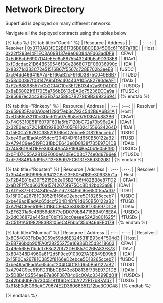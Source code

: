 # Network Directory

Superfluid is deployed on many different networks.

Navigate all the deployed contracts using the tables below

{% tabs %}
{% tab title="Goerli" %}
| Resource | Address |
| :--- | :---: |
| Resolver | [0x3710AB3fDE2B61736B8BB0CE845D6c61F667a78E](http://goerli.etherscan.io/address/0x3710AB3fDE2B61736B8BB0CE845D6c61F667a78E) |
| Host | [0x22ff293e14F1EC3A09B137e9e06084AFd63adDF9](http://goerli.etherscan.io/address/0x22ff293e14F1EC3A09B137e9e06084AFd63adDF9) |
| CFAv1 | [0xEd6BcbF6907D4feEEe8a8875543249bEa9D308E8](http://goerli.etherscan.io/address/0xEd6BcbF6907D4feEEe8a8875543249bEa9D308E8) |
| IDAv1 | [0xfDdcdac21D64B639546f3Ce2868C7EF06036990c](http://goerli.etherscan.io/address/0xfDdcdac21D64B639546f3Ce2868C7EF06036990c) |
| fDAI | [0x88271d333C72e51516B67f5567c728E702b3eeE8](http://goerli.etherscan.io/address/0x88271d333C72e51516B67f5567c728E702b3eeE8) |
| fUSDC | [0xc94dd466416A7dFE166aB2cF916D3875C049EBB7](http://goerli.etherscan.io/address/0xc94dd466416A7dFE166aB2cF916D3875C049EBB7) |
| fTUSD | [0x53d00397f03147A9bD9c40443A105A82780deAF1](http://goerli.etherscan.io/address/0x53d00397f03147A9bD9c40443A105A82780deAF1) |
| fDAIx | [0xF2d68898557cCb2Cf4C10c3Ef2B034b2a69DAD00](http://goerli.etherscan.io/address/0xF2d68898557cCb2Cf4C10c3Ef2B034b2a69DAD00) |
| fUSDCx | [0x8aE68021f6170E5a766bE613cEA0d75236ECCa9a](http://goerli.etherscan.io/address/0x8aE68021f6170E5a766bE613cEA0d75236ECCa9a) |
| fTUSDx | [0x95697ec24439E3Eb7ba588c7B279b9B369236941](http://goerli.etherscan.io/address/0x95697ec24439E3Eb7ba588c7B279b9B369236941) |
{% endtab %}

{% tab title="Rinkeby" %}
| Resource | Address |
| :--- | :---: |
| Resolver | [0x659635Fab0A0cef1293f7eb3c7934542B6A6B31A](http://rinkeby.etherscan.io/address/0x659635Fab0A0cef1293f7eb3c7934542B6A6B31A) |
| Host | [0xeD5B5b32110c3Ded02a07c8b8e97513FAfb883B6](http://rinkeby.etherscan.io/address/0xeD5B5b32110c3Ded02a07c8b8e97513FAfb883B6) |
| CFAv1 | [0xF4C5310E51F6079F601a5fb7120bC72a70b96e2A](http://rinkeby.etherscan.io/address/0xF4C5310E51F6079F601a5fb7120bC72a70b96e2A) |
| IDAv1 | [0x32E0ecb72C1dDD92B007405F8102c1556624264D](http://rinkeby.etherscan.io/address/0x32E0ecb72C1dDD92B007405F8102c1556624264D) |
| fDAI | [0x15F0Ca26781C3852f8166eD2ebce5D18265cceb7](http://rinkeby.etherscan.io/address/0x15F0Ca26781C3852f8166eD2ebce5D18265cceb7) |
| fUSDC | [0xbe49ac1EadAc65dccf204D4Df81d650B50122aB2](http://rinkeby.etherscan.io/address/0xbe49ac1EadAc65dccf204D4Df81d650B50122aB2) |
| fTUSD | [0xA794C9ee519FD31BbCE643e8D8138f735E97D1DB](http://rinkeby.etherscan.io/address/0xA794C9ee519FD31BbCE643e8D8138f735E97D1DB) |
| fDAIx | [0x745861AeD1EEe363b4AaA5F1994Be40b1e05Ff90](http://rinkeby.etherscan.io/address/0x745861AeD1EEe363b4AaA5F1994Be40b1e05Ff90) |
| fUSDCx | [0x0F1D7C55A2B133E000eA10EeC03c774e0d6796e8](http://rinkeby.etherscan.io/address/0x0F1D7C55A2B133E000eA10EeC03c774e0d6796e8) |
| fTUSDx | [0xdF7B8461a1d9f57f12F88d97FC6131E36d302d81](http://rinkeby.etherscan.io/address/0xdF7B8461a1d9f57f12F88d97FC6131E36d302d81) |
{% endtab %}

{% tab title="Ropsten" %}
| Resource | Address |
| :--- | :---: |
| Resolver | [0x3b44e06D96BcA9412CBc23F80F41B9e30933571a](http://ropsten.etherscan.io/address/0x3b44e06D96BcA9412CBc23F80F41B9e30933571a) |
| Host | [0xF2B4E81ba39F5215Db2e05B2F66f482BB8e87FD2](http://ropsten.etherscan.io/address/0xF2B4E81ba39F5215Db2e05B2F66f482BB8e87FD2) |
| CFAv1 | [0xaD2F1f7cd663f6a15742675f975CcBD42bb23a88](http://ropsten.etherscan.io/address/0xaD2F1f7cd663f6a15742675f975CcBD42bb23a88) |
| IDAv1 | [0xAD1e87F0C74341ecAFc1d27349dD6e650f5bAdD7](http://ropsten.etherscan.io/address/0xAD1e87F0C74341ecAFc1d27349dD6e650f5bAdD7) |
| fDAI | [0x15F0Ca26781C3852f8166eD2ebce5D18265cceb7](http://ropsten.etherscan.io/address/0x15F0Ca26781C3852f8166eD2ebce5D18265cceb7) |
| fUSDC | [0xbe49ac1EadAc65dccf204D4Df81d650B50122aB2](http://ropsten.etherscan.io/address/0xbe49ac1EadAc65dccf204D4Df81d650B50122aB2) |
| fTUSD | [0xA794C9ee519FD31BbCE643e8D8138f735E97D1DB](http://ropsten.etherscan.io/address/0xA794C9ee519FD31BbCE643e8D8138f735E97D1DB) |
| fDAIx | [0xBF6201a6c48B56d8577eDD079b84716BB4918E8A](http://ropsten.etherscan.io/address/0xBF6201a6c48B56d8577eDD079b84716BB4918E8A) |
| fUSDCx | [0x2dC36872a445adF0bFf63cc0eeee52A2b801625f](http://ropsten.etherscan.io/address/0x2dC36872a445adF0bFf63cc0eeee52A2b801625f) |
| fTUSDx | [0xC5191A51982983B8105eC4Fbbbf35b9466EE0179](http://ropsten.etherscan.io/address/0xC5191A51982983B8105eC4Fbbbf35b9466EE0179) |
{% endtab %}

{% tab title="Mumbai" %}
| Resource | Address |
| :--- | :---: |
| Resolver | [0x8C54C83FbDe3C59e59dd6E324531FB93d4F504d3](https://explorer-mumbai.maticvigil.com/address/0x8C54C83FbDe3C59e59dd6E324531FB93d4F504d3) |
| Host | [0xEB796bdb90fFA0f28255275e16936D25d3418603](https://explorer-mumbai.maticvigil.com/address/0xEB796bdb90fFA0f28255275e16936D25d3418603) |
| CFAv1 | [0x49e565Ed1bdc17F3d220f72DF0857C26FA83F873](https://explorer-mumbai.maticvigil.com/address/0x49e565Ed1bdc17F3d220f72DF0857C26FA83F873) |
| IDAv1 | [0x804348D4960a61f2d5F9ce9103027A3E849E09b8](https://explorer-mumbai.maticvigil.com/address/0x804348D4960a61f2d5F9ce9103027A3E849E09b8) |
| fDAI | [0x15F0Ca26781C3852f8166eD2ebce5D18265cceb7](https://explorer-mumbai.maticvigil.com/address/0x15F0Ca26781C3852f8166eD2ebce5D18265cceb7) |
| fUSDC | [0xbe49ac1EadAc65dccf204D4Df81d650B50122aB2](https://explorer-mumbai.maticvigil.com/address/0xbe49ac1EadAc65dccf204D4Df81d650B50122aB2) |
| fTUSD | [0xA794C9ee519FD31BbCE643e8D8138f735E97D1DB](https://explorer-mumbai.maticvigil.com/address/0xA794C9ee519FD31BbCE643e8D8138f735E97D1DB) |
| fDAIx | [0x5D8B4C2554aeB7e86F387B4d6c00Ac33499Ed01f](https://explorer-mumbai.maticvigil.com/address/0x5D8B4C2554aeB7e86F387B4d6c00Ac33499Ed01f) |
| fUSDCx | [0x42bb40bF79730451B11f6De1CbA222F17b87Afd7](https://explorer-mumbai.maticvigil.com/address/0x42bb40bF79730451B11f6De1CbA222F17b87Afd7) |
| fTUSDx | [0x918E0d5C96cAC79674E2D38066651212be3C9C48](https://explorer-mumbai.maticvigil.com/address/0x918E0d5C96cAC79674E2D38066651212be3C9C48) |
{% endtab %}


{% endtabs %}

